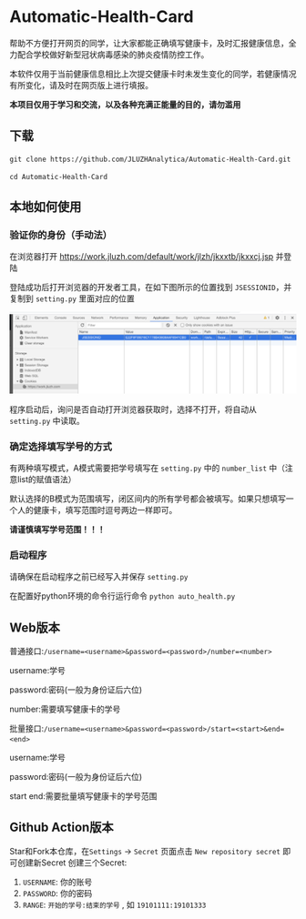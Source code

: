 # Automatic-Health-Card

帮助不方便打开网页的同学，让大家都能正确填写健康卡，及时汇报健康信息，全力配合学校做好新型冠状病毒感染的肺炎疫情防控工作。

本软件仅用于当前健康信息相比上次提交健康卡时未发生变化的同学，若健康情况有所变化，请及时在网页版上进行填报。

**本项目仅用于学习和交流，以及各种充满正能量的目的，请勿滥用**

## 下载

`git clone https://github.com/JLUZHAnalytica/Automatic-Health-Card.git`

`cd Automatic-Health-Card`

## 本地如何使用

### 验证你的身份（手动法）

在浏览器打开 https://work.jluzh.com/default/work/jlzh/jkxxtb/jkxxcj.jsp 并登陆

登陆成功后打开浏览器的开发者工具，在如下图所示的位置找到 `JSESSIONID`，并复制到 `setting.py` 里面对应的位置

![image](img/WX20200809-171001@2x.png)

程序启动后，询问是否自动打开浏览器获取时，选择不打开，将自动从 `setting.py` 中读取。

### 确定选择填写学号的方式

有两种填写模式，A模式需要把学号填写在 `setting.py` 中的 `number_list` 中（注意list的赋值语法）

默认选择的B模式为范围填写，闭区间内的所有学号都会被填写。如果只想填写一个人的健康卡，填写范围时逗号两边一样即可。

**请谨慎填写学号范围！！！**

### 启动程序

请确保在启动程序之前已经写入并保存 `setting.py`

在配置好python环境的命令行运行命令 `python auto_health.py`

## Web版本

普通接口:`/username=<username>&password=<password>/number=<number>`

username:学号

password:密码(一般为身份证后六位)

number:需要填写健康卡的学号

批量接口:`/username=<username>&password=<password>/start=<start>&end=<end>`

username:学号

password:密码(一般为身份证后六位)

start  end:需要批量填写健康卡的学号范围

## Github Action版本

Star和Fork本仓库，在`Settings` -> `Secret` 页面点击 `New repository secret` 即可创建新Secret
创建三个Secret:
1. `USERNAME`: 你的账号
2. `PASSWORD`: 你的密码
3. `RANGE`: `开始的学号:结束的学号` , 如 `19101111:19101333`
